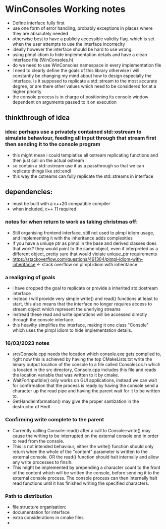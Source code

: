 # WinConsoles Working notes

-   Define interface fully first
-   use one form of error handling, probably exceptions in places where they are absolutely needed
-   otherwise best to have a publicly accessible validity flag. which is set when the user attempts to use the interface incorreclty
-   ideally however the interface should be hard to use wrong.
-   using pImpl idiom to hide implementation details and have a clean interface file (WinConsoles.h)
-   do we need to use WinConsoles namespace in every implementation file
-   I need to clearly define the goals of this library otherwise i will constantly be changing my mind about how to design especially the interface. Is it supposed to replicate a std::stream to the most accurate degree, or are there other values which need to be considered for at a higher priority
-   the console process is in charge of positioning its console window dependent on arguments passed to it on execution

## thinkthrough of idea

### idea: perhaps use a privately contained std::ostream to simulate behaviour, feeding all input through that stream first then sending it to the console program

-   this might mean i could templatise all ostream replicating functions and then just call on the actual ostream
-   so contain a std::ostream use it as a passthrough so that we can replicate things like std::endl
-   this way the cstreams can fully replicate the std::streams in interface

## dependencies:

-   must be built with a c++20 compatible compiler
-   when included, c++ 11 required

### notes for when return to work as taking christmas off:

-   Still organising frontend interface, still not used to pImpl idiom usage, and implementing it with the inheritance adds complexities
-   If you have a uniuqe ptr as pImpl in the base and derived classes does that work? they would point to the same object, even if interpreted as a different object, pretty sure that would violate unique_ptr requirements
-   https://stackoverflow.com/questions/491304/pimpl-idiom-with-inheritance <- stack overflow on pImpl idiom with inheritance

### a realigning of goals

-   i have dropped the goal to replicate or provide a inherited std::iostream interface
-   instead i will provide very simple write() and read() functions at least to start, this also means that the interface no longer requires access to stream object which represent the unerlying streams
-   instread these read and write operations will be accessed directly through the console interface.
-   this heavilty simplifies the interface, making it one class "Console" which uses the pImpl idiom to hide implementation details.

### 16/03/2023 notes

-   src/Console.cpp needs the location which console.exe gets compiled to, right now this is achieved by having the top CMakeLists.txt write the binary output location of the console to a file called ConsoleLoc.h which is located in the src directory, Console.cpp includes this file and reads the location variable that was written to it by cmake.
-   WaitForInputIdle() only works on GUI applications, instead we can wait for confirmation that the process is ready by having the console send a character up the read pipe and having the parent wait for it to be written to.
-   GetHandleInformation() may give the proper santization in the destructor of Hndl

### Confirming write complete to the parent

-   Currently calling Console::read() after a call to Console::write() may cause the writing to be interrupted on the external console end in order to read from the console.
-   This is not intended behaviour, either the write() function should only return when the whole of the "content" parameter is written to the external console. OR the read() function should halt internally and allow any write processes to finsih.
-   This might be implemented by prepending a character count to the front of the content which will be written the console, before sending it to the external console process. The console process can then internally halt read functions until it has finished writing the specified characters.

### Path to distribution

-   file structure organisation:
-   documentation for interface
-   extra considerations in cmake files
-
